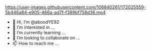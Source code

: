

https://user-images.githubusercontent.com/106840261/172025559-5b446a84-e905-466a-ad7f-f389bf758d36.mp4

- 👋 Hi, I’m @aboodYE92
- 👀 I’m interested in ...
- 🌱 I’m currently learning ...
- 💞️ I’m looking to collaborate on ...
- 📫 How to reach me ...

<!---
aboodYE92/aboodYE92 is a ✨ special ✨ repository because its `README.md` (this file) appears on your GitHub profile.
You can click the Preview link to take a look at your changes.
--->

